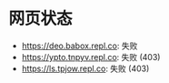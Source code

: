 # 网页状态
- https://deo.babox.repl.co: 失败
- https://ypto.tnpyv.repl.co: 失败 (403)
- https://ls.tpjow.repl.co: 失败 (403)
